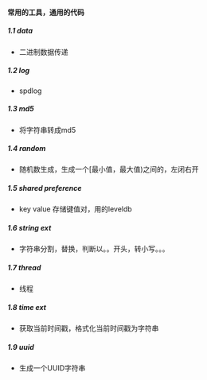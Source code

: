 #### 常用的工具，通用的代码

##### 1.1 data
- 二进制数据传递

##### 1.2 log
- spdlog

##### 1.3 md5
- 将字符串转成md5

##### 1.4 random
- 随机数生成，生成一个[最小值，最大值)之间的，左闭右开

##### 1.5 shared preference
- key value 存储键值对，用的leveldb

##### 1.6 string ext
- 字符串分割，替换，判断以。。开头，转小写。。。

##### 1.7 thread
- 线程

##### 1.8 time ext
- 获取当前时间戳，格式化当前时间戳为字符串

##### 1.9 uuid
- 生成一个UUID字符串
